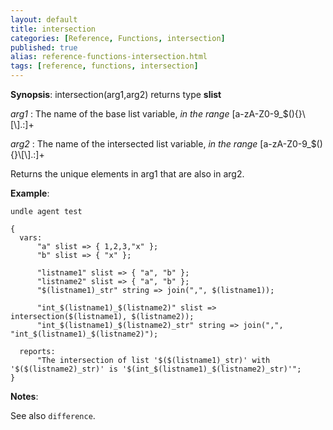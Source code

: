 ```yaml
---
layout: default
title: intersection
categories: [Reference, Functions, intersection]
published: true
alias: reference-functions-intersection.html
tags: [reference, functions, intersection]
---
```




**Synopsis**: intersection(arg1,arg2) returns type **slist**

 *arg1* : The name of the base list variable, *in the range*
[a-zA-Z0-9\_\$(){}\\[\\].:]+   

 *arg2* : The name of the intersected list variable, *in the range*
[a-zA-Z0-9\_\$(){}\\[\\].:]+   

Returns the unique elements in arg1 that are also in arg2.

**Example**:  
   

```cf3
undle agent test

{
  vars:
      "a" slist => { 1,2,3,"x" };
      "b" slist => { "x" };

      "listname1" slist => { "a", "b" };
      "listname2" slist => { "a", "b" };
      "$(listname1)_str" string => join(",", $(listname1));

      "int_$(listname1)_$(listname2)" slist => intersection($(listname1), $(listname2));
      "int_$(listname1)_$(listname2)_str" string => join(",", "int_$(listname1)_$(listname2)");

  reports:
      "The intersection of list '$($(listname1)_str)' with '$($(listname2)_str)' is '$(int_$(listname1)_$(listname2)_str)'";
}
```

**Notes**:  

See also `difference`.
